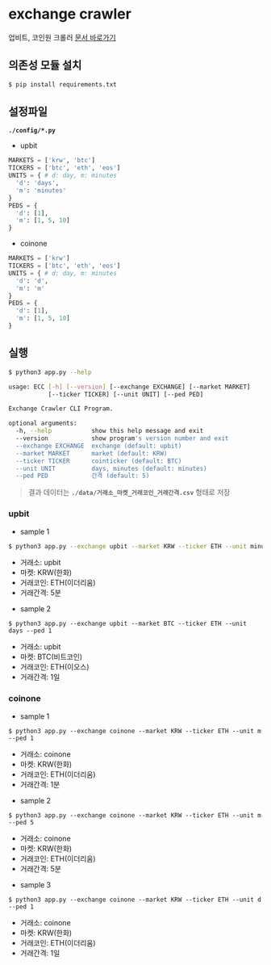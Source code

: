# exchange crawler

업비트, 코인원 크롤러 [문서 바로가기](./docs/crawler.md)

## 의존성 모듈 설치

```bash
$ pip install requirements.txt
```

## 설정파일

**`./config/*.py`**

* upbit

```python
MARKETS = ['krw', 'btc']
TICKERS = ['btc', 'eth', 'eos']
UNITS = { # d: day, m: minutes
  'd': 'days',
  'm': 'minutes'
} 
PEDS = {
  'd': [1],
  'm': [1, 5, 10]
}
```

* coinone

```python
MARKETS = ['krw']
TICKERS = ['btc', 'eth', 'eos']
UNITS = { # d: day, m: minutes
  'd': 'd',
  'm': 'm'
} 
PEDS = {
  'd': [1],
  'm': [1, 5, 10]
}
```

## 실행

```bash
$ python3 app.py --help

usage: ECC [-h] [--version] [--exchange EXCHANGE] [--market MARKET]
           [--ticker TICKER] [--unit UNIT] [--ped PED]

Exchange Crawler CLI Program.

optional arguments:
  -h, --help           show this help message and exit
  --version            show program's version number and exit
  --exchange EXCHANGE  exchange (default: upbit)
  --market MARKET      market (default: KRW)
  --ticker TICKER      cointicker (default: BTC)
  --unit UNIT          days, minutes (default: minutes)
  --ped PED            간격 (default: 5)
```

> 결과 데이터는 **`./data/거래소_마켓_거래코인_거래간격.csv`** 형태로 저장

### upbit

- sample 1

```bash
$ python3 app.py --exchange upbit --market KRW --ticker ETH --unit minutes --ped 5
```

* 거래소: upbit
* 마켓: KRW(한화)
* 거래코인: ETH(이더리움)
* 거래간격: 5분

- sample 2

```
$ python3 app.py --exchange upbit --market BTC --ticker ETH --unit days --ped 1
```

* 거래소: upbit
* 마켓: BTC(비트코인)
* 거래코인: ETH(이오스)
* 거래간격: 1일

### coinone

- sample 1

```
$ python3 app.py --exchange coinone --market KRW --ticker ETH --unit m --ped 1
```

* 거래소: coinone
* 마켓: KRW(한화)
* 거래코인: ETH(이더리움)
* 거래간격: 1분

- sample 2

```
$ python3 app.py --exchange coinone --market KRW --ticker ETH --unit m --ped 5
```

* 거래소: coinone
* 마켓: KRW(한화)
* 거래코인: ETH(이더리움)
* 거래간격: 5분

- sample 3

```
$ python3 app.py --exchange coinone --market KRW --ticker ETH --unit d --ped 1
```

* 거래소: coinone
* 마켓: KRW(한화)
* 거래코인: ETH(이더리움)
* 거래간격: 1일